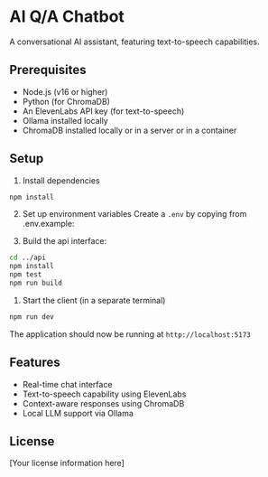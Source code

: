 # AI Q/A Chatbot

A conversational AI assistant, featuring text-to-speech capabilities.

## Prerequisites

- Node.js (v16 or higher)
- Python (for ChromaDB)
- An ElevenLabs API key (for text-to-speech)
- Ollama installed locally
- ChromaDB installed locally or in a server or in a container

## Setup

1. Install dependencies
```bash
npm install
```

2. Set up environment variables
Create a `.env` by copying from .env.example:

3. Build the api interface:
```bash
cd ../api
npm install
npm test
npm run build
```

1. Start the client (in a separate terminal)
```bash
npm run dev
```

The application should now be running at `http://localhost:5173`

## Features

- Real-time chat interface
- Text-to-speech capability using ElevenLabs
- Context-aware responses using ChromaDB
- Local LLM support via Ollama

## License

[Your license information here]